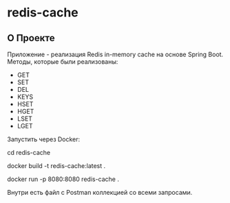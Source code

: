 # redis-cache

## О Проекте
Приложение - реализация Redis in-memory cache на основе Spring Boot. Методы, которые были реализованы:
- GET
- SET
- DEL
- KEYS
- HSET
- HGET
- LSET
- LGET

Запустить через Docker:

cd redis-cache

docker build -t redis-cache:latest .

docker run -p 8080:8080 redis-cache .


Внутри есть файл с Postman коллекцией со всеми запросами.
